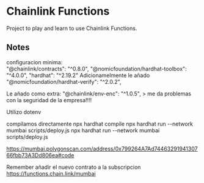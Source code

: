 # Chainlink Functions

Project to play and learn to use Chainlink Functions.

## Notes
configuracion minima:  
    "@chainlink/contracts": "^0.8.0",
    "@nomicfoundation/hardhat-toolbox": "^4.0.0",
    "hardhat": "^2.19.2"
Adicionamelmente le añado "@nomicfoundation/hardhat-verify": "^2.0.2",


Le añado como extra: "@chainlink/env-enc": "^1.0.5", > me da problemas con la seguridad de la empresa!!!!

Utilizo dotenv

compilamos directamente 
    npx hardhat compile
    npx hardhat run --network mumbai scripts/deploy.js
    npx hardhat run --network mumbai scripts/deploy.js

https://mumbai.polygonscan.com/address/0x799264A7Ad7446329194130766fbb73A3Dd806ea#code

Remember añadir el nuevo contrato a la subscripcion
https://functions.chain.link/mumbai

